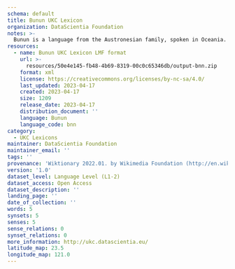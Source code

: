 ```yaml
---
schema: default
title: Bunun UKC Lexicon
organization: DataScientia Foundation
notes: >-
  Bunun is a language from the Austronesian family, spoken in Oceania. The UKC Lexicon of Bunun is represented as a lexico-semantic network. It consists of words, word senses, synsets, as well as sense-level and synset-level relationships.
resources:
  - name: Bunun UKC Lexicon LMF format
    url: >-
      resources/50e4e145-fb48-4b69-8319-00c0c65346db/output-bnn.zip
    format: xml
    license: https://creativecommons.org/licenses/by-nc-sa/4.0/
    last_updated: 2023-04-17
    created: 2023-04-17
    size: 1209
    release_date: 2023-04-17
    distribution_document: ''
    language: Bunun
    language_code: bnn
category:
  - UKC Lexicons
maintainer: DataScientia Foundation
maintainer_email: ''
tags: ''
provenance: 'Wiktionary 2022.01. by Wikimedia Foundation (http://en.wiktionary.org); CogNet 2.1 by Khuyagbaatar Batsuren, National University of Mongolia (http://cognet.ukc.disi.unitn.it); KinDiv: Kinship Diversity 1.0 by Temuulen Khishigsuren (http://ukc.disi.unitn.it/index.php/kinship/); Princeton WordNet 2.1 by Princeton University (https://wordnet.princeton.edu)'
version: '1.0'
dataset_level: Language Level (L1-2)
dataset_access: Open Access
dataset_description: ''
landing_page: ''
date_of_collection: ''
words: 5
synsets: 5
senses: 5
sense_relations: 0
synset_relations: 0
more_information: http://ukc.datascientia.eu/
latitude_map: 23.5
longitude_map: 121.0
---
```

